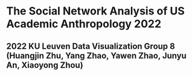 # The Social Network Analysis of US Academic Anthropology 2022
## 2022 KU Leuven Data Visualization Group 8 (Huangjin Zhu, Yang Zhao, Yawen Zhao, Junyu An, Xiaoyong Zhou)
